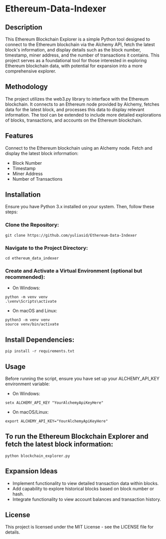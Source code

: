 # Ethereum-Data-Indexer
## Description
This Ethereum Blockchain Explorer is a simple Python tool designed to connect to the Ethereum blockchain via the Alchemy API, fetch the latest block's information, and display details such as the block number, timestamp, miner address, and the number of transactions it contains. This project serves as a foundational tool for those interested in exploring Ethereum blockchain data, with potential for expansion into a more comprehensive explorer.

## Methodology
The project utilizes the web3.py library to interface with the Ethereum blockchain. It connects to an Ethereum node provided by Alchemy, fetches data for the latest block, and processes this data to display relevant information. The tool can be extended to include more detailed explorations of blocks, transactions, and accounts on the Ethereum blockchain.

## Features
Connect to the Ethereum blockchain using an Alchemy node.
Fetch and display the latest block information:
+ Block Number
+ Timestamp
+ Miner Address
+ Number of Transactions

## Installation
Ensure you have Python 3.x installed on your system. Then, follow these steps:

### Clone the Repository:
```
git clone https://github.com/yuliasid/Ethereum-Data-Indexer
```
### Navigate to the Project Directory:
```
cd ethereum_data_indexer
```

### Create and Activate a Virtual Environment (optional but recommended):

+ On Windows:
```
python -m venv venv
.\venv\Scripts\activate
```
+ On macOS and Linux:
```
python3 -m venv venv
source venv/bin/activate
```

## Install Dependencies:
```
pip install -r requirements.txt
```
## Usage
Before running the script, ensure you have set up your ALCHEMY_API_KEY environment variable:

+ On Windows:
```
setx ALCHEMY_API_KEY "YourAlchemyApiKeyHere"
```

+ On macOS/Linux:
```
export ALCHEMY_API_KEY="YourAlchemyApiKeyHere"
```


## To run the Ethereum Blockchain Explorer and fetch the latest block information:

```
python blockchain_explorer.py
```

## Expansion Ideas
+ Implement functionality to view detailed transaction data within blocks.
+ Add capability to explore historical blocks based on block number or hash.
+ Integrate functionality to view account balances and transaction history.

## License
This project is licensed under the MIT License - see the LICENSE file for details.
